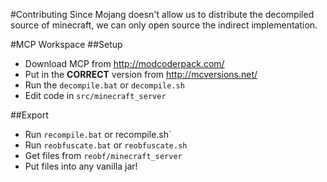 #Contributing
Since Mojang doesn't allow us to distribute the decompiled source of minecraft, we can only open source the indirect implementation.

#MCP Workspace
##Setup
* Download MCP from http://modcoderpack.com/
* Put in the **CORRECT** version from http://mcversions.net/
* Run the `decompile.bat` or `decompile.sh`
* Edit code in `src/minecraft_server`

##Export
* Run `recompile.bat` or recompile.sh`
* Run `reobfuscate.bat` or `reobfuscate.sh`
* Get files from `reobf/minecraft_server`
* Put files into any vanilla jar!
